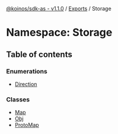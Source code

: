 [@koinos/sdk-as - v1.1.0](../README.md) / [Exports](../modules.md) / Storage

# Namespace: Storage

## Table of contents

### Enumerations

- [Direction](../enums/Storage.Direction.md)

### Classes

- [Map](../classes/Storage.Map.md)
- [Obj](../classes/Storage.Obj.md)
- [ProtoMap](../classes/Storage.ProtoMap.md)
